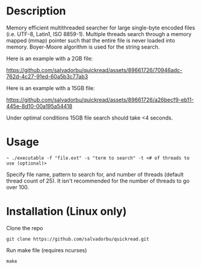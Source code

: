 # Description
Memory efficient multithreaded searcher for large single-byte encoded files (i.e. UTF-8, Latin1, ISO 8859-1). 
Multiple threads search through a memory mapped (mmap) pointer such that the entire file is never loaded into memory. Boyer-Moore algorithm is used for the string search.

Here is an example with a 2GB file:

https://github.com/salvadorbu/quickread/assets/89661726/70946adc-762d-4c27-91ed-60a5b3c77ab3

Here is an example with a 15GB file:

https://github.com/salvadorbu/quickread/assets/89661726/a26becf9-eb11-445e-8d10-00a195a54418

Under optimal conditions 15GB file search should take <4 seconds.

# Usage
```console
~ ./executable -f "file.ext" -s "term to search" -t <# of threads to use (optional)>
```
Specify file name, pattern to search for, and number of threads (default thread count of 25). It isn't recommended for the number of threads to go over 100.

# Installation (Linux only)

Clone the repo

```console
git clone https://github.com/salvadorbu/quickread.git
```

Run make file (requires ncurses)

```
make
```
